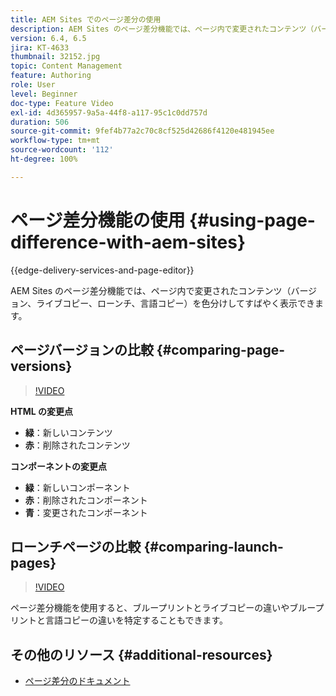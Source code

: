```yaml
---
title: AEM Sites でのページ差分の使用
description: AEM Sites のページ差分機能では、ページ内で変更されたコンテンツ（バージョン、ライブコピー、ローンチ、言語コピー）を色分けしてすばやく表示できます。
version: 6.4, 6.5
jira: KT-4633
thumbnail: 32152.jpg
topic: Content Management
feature: Authoring
role: User
level: Beginner
doc-type: Feature Video
exl-id: 4d365957-9a5a-44f8-a117-95c1c0dd757d
duration: 506
source-git-commit: 9fef4b77a2c70c8cf525d42686f4120e481945ee
workflow-type: tm+mt
source-wordcount: '112'
ht-degree: 100%

---
```


# ページ差分機能の使用 {#using-page-difference-with-aem-sites}

{{edge-delivery-services-and-page-editor}}

AEM Sites のページ差分機能では、ページ内で変更されたコンテンツ（バージョン、ライブコピー、ローンチ、言語コピー）を色分けしてすばやく表示できます。

## ページバージョンの比較 {#comparing-page-versions}

>[!VIDEO](https://video.tv.adobe.com/v/32152?quality=12&learn=on)

**HTML の変更点**

* **緑**：新しいコンテンツ
* **赤**：削除されたコンテンツ

**コンポーネントの変更点**

* **緑**：新しいコンポーネント
* **赤**：削除されたコンポーネント
* **青**：変更されたコンポーネント

## ローンチページの比較 {#comparing-launch-pages}

>[!VIDEO](https://video.tv.adobe.com/v/17746?quality=12&learn=on)

ページ差分機能を使用すると、ブループリントとライブコピーの違いやブループリントと言語コピーの違いを特定することもできます。

## その他のリソース {#additional-resources}

* [ページ差分のドキュメント](https://experienceleague.adobe.com/docs/experience-manager-65/authoring/siteandpage/page-diff.html?lang=ja)
